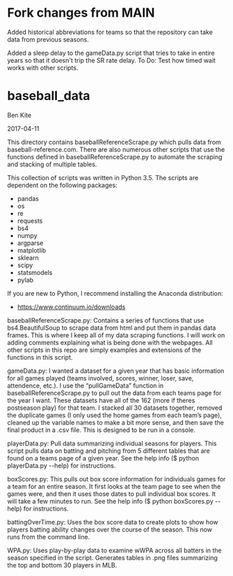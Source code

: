 # Fork changes from MAIN
Added historical abbreviations for teams so that the repository can take data from previous seasons.

Added a sleep delay to the gameData.py script that tries to take in entire years so that it doesn't trip the SR rate delay.
To Do: Test how timed wait works with other scripts.
 
# baseball_data

Ben Kite

2017-04-11

This directory contains baseballReferenceScrape.py which pulls data
from baseball-reference.com. There are also numerous other scripts
that use the functions defined in baseballReferenceScrape.py to
automate the scraping and stacking of multiple tables.

This collection of scripts was written in Python 3.5.
The scripts are dependent on the following packages:
- pandas
- os
- re
- requests
- bs4
- numpy
- argparse
- matplotlib
- sklearn
- scipy
- statsmodels
- pylab

If you are new to Python, I recommend installing the Anaconda distribution:
- https://www.continuum.io/downloads

baseballReferenceScrape.py:
Contains a series of functions that use bs4.BeautifulSoup to scrape
data from html and put them in pandas data frames.  This is where I
keep all of my data scraping functions.  I will work on adding
comments explaining what is being done with the webpages. All other
scripts in this repo are simply examples and extensions of the
functions in this script.

gameData.py:
I wanted a dataset for a given year that has basic information for all
games played (teams involved, scores, winner, loser, save, attendence,
etc.). I use the “pullGameData” function in baseballReferenceScrape.py
to pull out the data from each teams page for the year I want.  These
datasets have all of the 162 (more if theres postseason play) for that
team.  I stacked all 30 datasets together, removed the duplicate games
(I only used the home games from each team’s page), cleaned up the
variable names to make a bit more sense, and then save the final
product in a .csv file.  This is designed to be run in a console.

playerData.py:
Pull data summarizing individual seasons for players.  This script
pulls data on batting and pitching from 5 different tables that are
found on a teams page of a given year.  See the help info ($ python
playerData.py --help) for instructions.

boxScores.py:
This pulls out box score information for individuals games for a team
for an entire season. It first looks at the team page to see when the
games were, and then it uses those dates to pull individual box
scores. It will take a few minutes to run. See the help info ($ python
boxScores.py --help) for instructions.

battingOverTime.py:
Uses the box score data to create plots to show how players batting
ability changes over the course of the season. This now runs from the
command line.

WPA.py:
Uses play-by-play data to examine wWPA across all batters in the
season specified in the script. Generates tables in .png files
summarizing the top and bottom 30 players in MLB.
